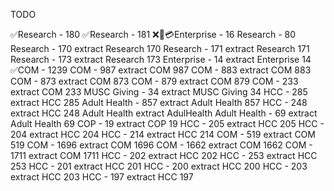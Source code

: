 TODO

✅Research - 180
✅Research - 181
❌👤💳Enterprise - 16
Research - 80
Research - 170
extract Research 170
Research - 171
extract Research 171
Research - 173
extract Research 173
Enterprise - 14
extract Enterprise 14
✅COM - 1239
COM - 987
extract COM 987
COM - 883
extract COM 883
COM - 873
extract COM 873
COM - 879
extract COM 879
COM - 233
extract COM 233
MUSC Giving - 34
extract MUSC Giving 34
HCC - 285
extract HCC 285
Adult Health - 857
extract Adult Health 857
HCC - 248
extract HCC 248
Adult Health
extract AdulHealth
Adult Health - 69
extract Adult Health 69
COP - 19
extract COP 19
HCC - 205
extract HCC 205
HCC - 204
extract HCC 204
HCC - 214
extract HCC 214
COM - 519
extract COM 519
COM - 1696
extract COM 1696
COM - 1662
extract COM 1662
COM - 1711
extract COM 1711
HCC - 202
extract HCC 202
HCC - 253
extract HCC 253
HCC - 201
extract HCC 201
HCC - 200
extract HCC 200
HCC - 203
extract HCC 203
HCC - 197
extract HCC 197
